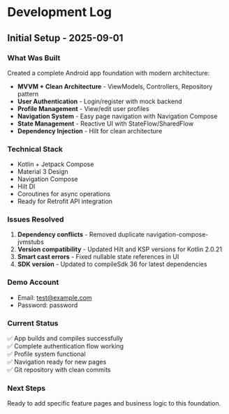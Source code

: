 # Development Log

## Initial Setup - 2025-09-01

### What Was Built
Created a complete Android app foundation with modern architecture:

- **MVVM + Clean Architecture** - ViewModels, Controllers, Repository pattern
- **User Authentication** - Login/register with mock backend
- **Profile Management** - View/edit user profiles  
- **Navigation System** - Easy page navigation with Navigation Compose
- **State Management** - Reactive UI with StateFlow/SharedFlow
- **Dependency Injection** - Hilt for clean architecture

### Technical Stack
- Kotlin + Jetpack Compose
- Material 3 Design
- Navigation Compose  
- Hilt DI
- Coroutines for async operations
- Ready for Retrofit API integration

### Issues Resolved
1. **Dependency conflicts** - Removed duplicate navigation-compose-jvmstubs
2. **Version compatibility** - Updated Hilt and KSP versions for Kotlin 2.0.21
3. **Smart cast errors** - Fixed nullable state references in UI
4. **SDK version** - Updated to compileSdk 36 for latest dependencies

### Demo Account
- Email: test@example.com
- Password: password

### Current Status
✅ App builds and compiles successfully  
✅ Complete authentication flow working  
✅ Profile system functional  
✅ Navigation ready for new pages  
✅ Git repository with clean commits  

### Next Steps
Ready to add specific feature pages and business logic to this foundation.